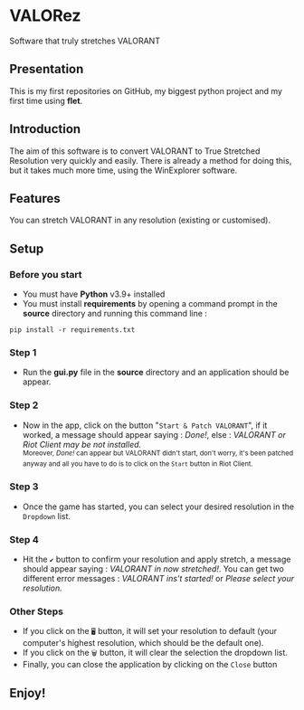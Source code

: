# VALORez
Software that truly stretches VALORANT
## Presentation
This is my first repositories on GitHub, my biggest python project and my first time using **flet**.
## Introduction
The aim of this software is to convert VALORANT to True Stretched Resolution very quickly and easily.
There is already a method for doing this, but it takes much more time, using the WinExplorer software.
## Features
You can stretch VALORANT in any resolution (existing or customised).
## Setup
### Before you start
* You must have **Python** v3.9+ installed
* You must install **requirements** by opening a command prompt in the **source** directory and running this command line :<br>
```
pip install -r requirements.txt
```
### Step 1
- Run the **gui.py** file in the **source** directory and an application should be appear.
### Step 2
- Now in the app, click on the button "`Start & Patch VALORANT`", if it worked, a message should appear saying : *Done!*, else : *VALORANT or Riot Client may be not installed.*<br><sup>Moreover, *Done!* can appear but VALORANT didn't start, don't worry, it's been patched anyway and all you have to do is to click on the `Start` button in Riot Client.</sup>
### Step 3
- Once the game has started, you can select your desired resolution in the `Dropdown` list.
### Step 4
- Hit the `✔️` button to confirm your resolution and apply stretch, a message should appear saying : *VALORANT in now stretched!*. You can get two different error messages : *VALORANT ins't started!* or *Please select your resolution.*
### Other Steps
- If you click on the `🖥️` button, it will set your resolution to default (your computer's highest resolution, which should be the default one).
- If you click on the `🗑️` button, it will clear the selection the dropdown list.
- Finally, you can close the application by clicking on the `Close` button

## Enjoy!
